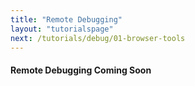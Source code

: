 ```yaml
---
title: "Remote Debugging"
layout: "tutorialspage"
next: /tutorials/debug/01-browser-tools
---
```


#### Remote Debugging Coming Soon
